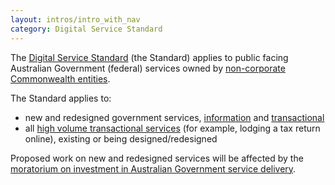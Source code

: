 ```yaml
---
layout: intros/intro_with_nav
category: Digital Service Standard
---
```


The [Digital Service Standard](/digital-service-standard) (the Standard) applies to public facing Australian Government (federal) services owned by [non-corporate Commonwealth entities](http://www.finance.gov.au/resource-management/governance/#flipchart).

The Standard applies to:

* new and redesigned government services, [information](#information-services) and [transactional](#transactional-services)
* all [high volume transactional services](#transactional-services) (for example, lodging a tax return online), existing or being designed/redesigned

Proposed work on new and redesigned services will be affected by the [moratorium on investment in Australian Government service delivery](#moratorium-on-service-investment).
